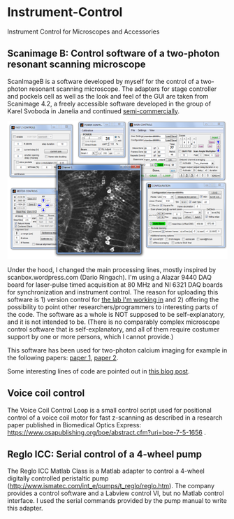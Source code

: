 # Instrument-Control
Instrument Control for Microscopes and Accessories

## Scanimage B: Control software of a two-photon resonant scanning microscope

ScanImageB is a software developed by myself for the control of a two-photon resonant scanning microscope. The adapters for stage controller and pockels cell as well as the look and feel of the GUI are taken from Scanimage 4.2, a freely accessible software developed in the group of Karel Svoboda in Janelia and continued [semi-commercially](http://vidriotechnologies.com/).

<img src ="https://github.com/PTRRupprecht/Instrument-Control/blob/master/gui.png" />

Under the hood, I changed the main processing lines, mostly inspired by scanbox.wordpress.com (Dario Ringach). I'm using a Alazar 9440 DAQ board for laser-pulse timed acquisition at 80 MHz and NI 6321 DAQ boards for synchronization and instrument control.
The reason for uploading this software is 1) version control for [the lab I'm working in](http://www.fmi.ch/research/groupleader/?group=119) and 2) offering the possibility to point other researchers/programmers to interesting parts of the code. The software as a whole is NOT supposed to be self-explanatory, and it is not intended to be. (There is no comparably complex microscope control software that is self-explanatory, and all of them require costumer support by one or more persons, which I cannot provide.)

This software has been used for two-photon calcium imaging for example in the following papers: [paper 1]( http://dx.doi.org/10.1016/j.cub.2017.11.007), [paper 2](https://www.osapublishing.org/boe/abstract.cfm?uri=boe-7-5-1656).

Some interesting lines of code are pointed out in [this blog post](https://ptrrupprecht.wordpress.com/2016/12/01/matlab-code-for-instrument-control-of-a-resonant-scanning-microscope/).

## Voice coil control

The Voice Coil Control Loop is a small control script used for positional control of a voice coil motor for fast z-scanning as described in a research paper published in Biomedical Optics Express: https://www.osapublishing.org/boe/abstract.cfm?uri=boe-7-5-1656 .

## Reglo ICC: Serial control of a 4-wheel pump

The Reglo ICC Matlab Class is a Matlab adapter to control a 4-wheel digitally controlled peristaltic pump (http://www.ismatec.com/int_e/pumps/t_reglo/reglo.htm). The company provides a control software and a Labview control VI, but no Matlab control interface. I used the serial commands provided by the pump manual to write this adapter.
